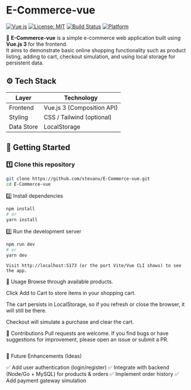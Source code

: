 # E-Commerce-vue

[![Vue.js](https://img.shields.io/badge/vue-3.x-brightgreen)](https://vuejs.org/)
[![License: MIT](https://img.shields.io/badge/License-MIT-yellow.svg)](https://opensource.org/licenses/MIT)
[![Build Status](https://img.shields.io/badge/build-passing-brightgreen)](#)
[![Platform](https://img.shields.io/badge/platform-web-blue)](#)

🚀 **E-Commerce-vue** is a simple e-commerce web application built using **Vue.js 3** for the frontend.  
It aims to demonstrate basic online shopping functionality such as product listing, adding to cart, checkout simulation, and using local storage for persistent data.


## ⚙️ Tech Stack

| Layer      | Technology         |
|------------|---------------------|
| Frontend   | Vue.js 3 (Composition API) |
| Styling    | CSS / Tailwind (optional) |
| Data Store | LocalStorage       |



## 🚀 Getting Started

### 1️⃣ Clone this repository

```bash
git clone https://github.com/stevanu/E-Commerce-vue.git
cd E-Commerce-vue
```

2️⃣ Install dependencies
```bash
npm install
# or
yarn install
```
3️⃣ Run the development server
```bash
npm run dev
# or
yarn dev
```
```
Visit http://localhost:5173 (or the port Vite/Vue CLI shows) to see the app.
```
🎯 Usage
Browse through available products.

Click Add to Cart to store items in your shopping cart.

The cart persists in LocalStorage, so if you refresh or close the browser, it will still be there.

Checkout will simulate a purchase and clear the cart.

🙌 Contributions
Pull requests are welcome. If you find bugs or have suggestions for improvement, please open an issue or submit a PR.
```
```
🚀 Future Enhancements (Ideas)

✅ Add user authentication (login/register)
✅ Integrate with backend (Node/Go + MySQL) for products & orders
✅ Implement order history
✅ Add payment gateway simulation
